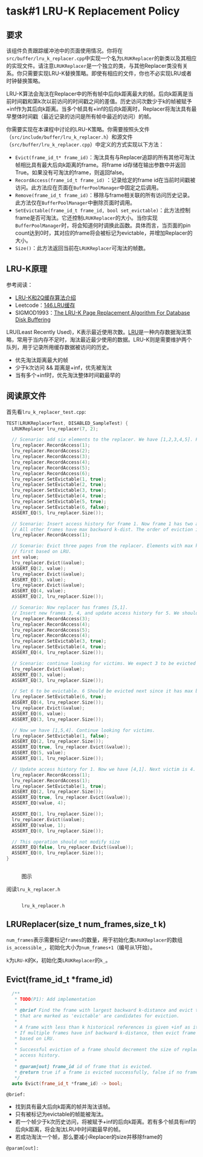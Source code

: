 # task#1 LRU-K Replacement Policy

## 要求

该组件负责跟踪缓冲池中的页面使用情况。你将在`src/buffer/lru_k_replacer.cpp`中实现一个名为`LRUKReplacer`的新类以及其相应的实现文件。请注意`LRUKReplacer`是一个独立的类，与其他Replacer类没有关系。你只需要实现LRU-K替换策略。即使有相应的文件，你也不必实现LRU或者时钟替换策略。

LRU-K算法会淘汰在Replacer中的所有帧中后向k距离最大的帧。后向k距离是当前时间戳和第k次以前访问的时间戳之间的差值。历史访问次数少于k的帧被赋予+inf作为其后向k距离。当多个帧具有+inf的后向k距离时，Replacer将淘汰具有最早整体时间戳（最近记录的访问是所有帧中最近的访问）的帧。

你需要实现在本课程中讨论的LRU-K策略。你需要按照头文件（`src/include/buffer/lru_k_replacer.h`）和源文件（`src/buffer/lru_k_replacer.cpp`）中定义的方式实现以下方法：

* `Evict(frame_id_t* frame_id)`：淘汰具有与Replacer追踪的所有其他可淘汰帧相比具有最大后向k距离的frame。将frame id存储在输出参数中并返回True。如果没有可淘汰的frame，则返回false。
* `RecordAccess(frame_id_t frame_id)` ：记录给定的frame id在当前时间戳被访问。此方法应在页面在`BufferPoolManager`中固定之后调用。
* `Remove(frame_id_t frame_id)`：移除与frame相关联的所有访问历史记录。此方法仅在`BufferPoolManager`中删除页面时调用。
* `SetEvictable(frame_id_t frame_id, bool set_evictable)`：此方法控制frame是否可淘汰。它还控制`LRUKReplacer`的大小。当你实现`BufferPoolManager`时，将会知道何时调换此函数。具体而言，当页面的pin count达到0时，其对应的frame将会被标记为evictable，并增加Replacer的大小。
* `Size()`：此方法返回当前在`LRUKReplacer`可淘汰的帧数。

## LRU-K原理

参考阅读：

* [LRU-K和2Q缓存算法介绍](https://www.jianshu.com/p/c4e4d55706ff)
* Leetcode：[146.LRU缓存](https://leetcode.cn/problems/lru-cache/)
* SIGMOD1993：[The LRU-K Page Replacement Algorithm For Database Disk Buffering](https://www.cs.cmu.edu/\~natassa/courses/15-721/papers/p297-o\_neil.pdf)

LRU(Least Recently Used)，K表示最近使用次数。[LRU](https://zhuanlan.zhihu.com/p/161269766)是一种内存数据淘汰策略，常用于当内存不足时，淘汰最近最少使用的数据。LRU-K则是需要维护两个队列，用于记录所用缓存数据被访问的历史。

* 优先淘汰距离最大的帧
* 少于k次访问 && 距离是+inf，优先被淘汰
* 当有多个+inf时，优先淘汰整体时间戳最早的

## 阅读原文件

首先看`lru_k_replacer_test.cpp`:

```cpp
TEST(LRUKReplacerTest, DISABLED_SampleTest) {
  LRUKReplacer lru_replacer(7, 2);

  // Scenario: add six elements to the replacer. We have [1,2,3,4,5]. Frame 6 is non-evictable.
  lru_replacer.RecordAccess(1);
  lru_replacer.RecordAccess(2);
  lru_replacer.RecordAccess(3);
  lru_replacer.RecordAccess(4);
  lru_replacer.RecordAccess(5);
  lru_replacer.RecordAccess(6);
  lru_replacer.SetEvictable(1, true);
  lru_replacer.SetEvictable(2, true);
  lru_replacer.SetEvictable(3, true);
  lru_replacer.SetEvictable(4, true);
  lru_replacer.SetEvictable(5, true);
  lru_replacer.SetEvictable(6, false);
  ASSERT_EQ(5, lru_replacer.Size());

  // Scenario: Insert access history for frame 1. Now frame 1 has two access histories.
  // All other frames have max backward k-dist. The order of eviction is [2,3,4,5,1].
  lru_replacer.RecordAccess(1);

  // Scenario: Evict three pages from the replacer. Elements with max k-distance should be popped
  // first based on LRU.
  int value;
  lru_replacer.Evict(&value);
  ASSERT_EQ(2, value);
  lru_replacer.Evict(&value);
  ASSERT_EQ(3, value);
  lru_replacer.Evict(&value);
  ASSERT_EQ(4, value);
  ASSERT_EQ(2, lru_replacer.Size());

  // Scenario: Now replacer has frames [5,1].
  // Insert new frames 3, 4, and update access history for 5. We should end with [3,1,5,4]
  lru_replacer.RecordAccess(3);
  lru_replacer.RecordAccess(4);
  lru_replacer.RecordAccess(5);
  lru_replacer.RecordAccess(4);
  lru_replacer.SetEvictable(3, true);
  lru_replacer.SetEvictable(4, true);
  ASSERT_EQ(4, lru_replacer.Size());

  // Scenario: continue looking for victims. We expect 3 to be evicted next.
  lru_replacer.Evict(&value);
  ASSERT_EQ(3, value);
  ASSERT_EQ(3, lru_replacer.Size());

  // Set 6 to be evictable. 6 Should be evicted next since it has max backward k-dist.
  lru_replacer.SetEvictable(6, true);
  ASSERT_EQ(4, lru_replacer.Size());
  lru_replacer.Evict(&value);
  ASSERT_EQ(6, value);
  ASSERT_EQ(3, lru_replacer.Size());

  // Now we have [1,5,4]. Continue looking for victims.
  lru_replacer.SetEvictable(1, false);
  ASSERT_EQ(2, lru_replacer.Size());
  ASSERT_EQ(true, lru_replacer.Evict(&value));
  ASSERT_EQ(5, value);
  ASSERT_EQ(1, lru_replacer.Size());

  // Update access history for 1. Now we have [4,1]. Next victim is 4.
  lru_replacer.RecordAccess(1);
  lru_replacer.RecordAccess(1);
  lru_replacer.SetEvictable(1, true);
  ASSERT_EQ(2, lru_replacer.Size());
  ASSERT_EQ(true, lru_replacer.Evict(&value));
  ASSERT_EQ(value, 4);

  ASSERT_EQ(1, lru_replacer.Size());
  lru_replacer.Evict(&value);
  ASSERT_EQ(value, 1);
  ASSERT_EQ(0, lru_replacer.Size());

  // This operation should not modify size
  ASSERT_EQ(false, lru_replacer.Evict(&value));
  ASSERT_EQ(0, lru_replacer.Size());
}
```



<figure><img src="../.gitbook/assets/lru_k_replacer_test.svg" alt=""><figcaption><p>图示</p></figcaption></figure>

阅读`lru_k_replacer.h`



<figure><img src="../.gitbook/assets/lru_k_replacer.png" alt=""><figcaption><p><code>lru_k_replacer.h</code></p></figcaption></figure>

## LRUReplacer(size\_t num\_frames,size\_t k)

`num_frames`表示需要标记`frames`的数量，用于初始化类`LRUKReplacer`的数组`is_accessible_`，初始化大小为`num_frames+1`（编号从1开始）。

`k`为`LRU-K`的`K`，初始化类`LRUKReplacer`的`k_`。

## Evict(frame\_id\_t \*frame\_id)

```cpp
  /**
   * TODO(P1): Add implementation
   *
   * @brief Find the frame with largest backward k-distance and evict that frame. Only frames
   * that are marked as 'evictable' are candidates for eviction.
   *
   * A frame with less than k historical references is given +inf as its backward k-distance.
   * If multiple frames have inf backward k-distance, then evict frame with earliest timestamp
   * based on LRU.
   *
   * Successful eviction of a frame should decrement the size of replacer and remove the frame's
   * access history.
   *
   * @param[out] frame_id id of frame that is evicted.
   * @return true if a frame is evicted successfully, false if no frames can be evicted.
   */
  auto Evict(frame_id_t *frame_id) -> bool;
```

`@brief:`

* 找到具有最大后向k距离的帧并淘汰该帧。
* 只有被标记为evictable的帧能被淘汰。
* 若一个帧少于k次历史访问，将被赋予+inf的后向k距离。若有多个帧具有inf的后向k距离，将会淘汰LRU中时间戳最早的帧。
* 若成功淘汰一个帧，那么要减小Replacer的size并移除frame的

`@param[out]:`

